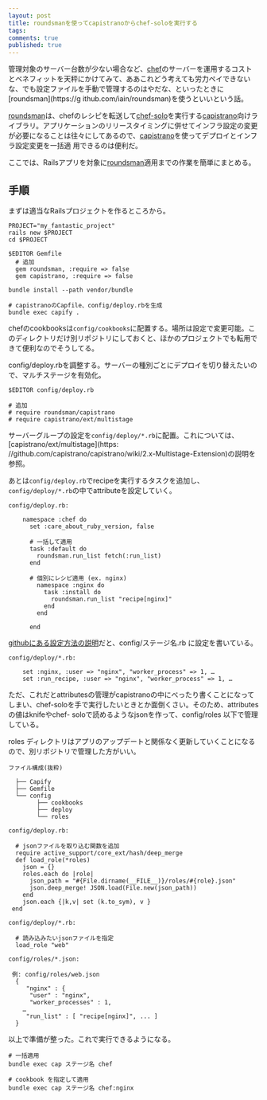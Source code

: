 ```yaml
---
layout: post
title: roundsmanを使ってcapistranoからchef-soloを実行する
tags:
comments: true
published: true
---
```

管理対象のサーバー台数が少ない場合など、[chef](http://www.opscode.com/chef/)のサーバーを運用するコストとベネフィットを天秤にかけてみて、ああこれどう考えても労力ペイできないな、でも設定ファイルを手動で管理するのはやだな、といったときに[roundsman](https://g
ithub.com/iain/roundsman)を使うといいという話。

<!-- more -->

[roundsman](https://github.com/iain/roundsman)は、chefのレシピを転送して[chef-solo](http://wiki.opscode.com/display/chef/Chef+Solo)を実行する[capistrano](https://github.com/capistrano/capistrano)向けライブラリ。アプリケーションのリリースタイミングに併せてインフラ設定の変更が必要になることは往々にしてあるので、[capistrano](https://github.com/capistrano/capistrano)を使ってデプロイとインフラ設定変更を一括適
用できるのは便利だ。

ここでは、Railsアプリを対象に[roundsman](https://github.com/iain/roundsman)適用までの作業を簡単にまとめる。

## 手順

まずは適当なRailsプロジェクトを作るところから。

    
    PROJECT="my_fantastic_project"
    rails new $PROJECT
    cd $PROJECT
    
    $EDITOR Gemfile
      # 追加
      gem roundsman, :require => false
      gem capistrano, :require => false
    
    bundle install --path vendor/bundle
    
    # capistranoのCapfile、config/deploy.rbを生成
    bundle exec capify .
    

chefのcookbooksは`config/cookbooks`に配置する。場所は設定で変更可能。このディレクトリだけ別リポジトリにしておくと、ほかのプロジェクトでも転用できて便利なのでそうしてる。

config/deploy.rbを調整する。サーバーの種別ごとにデプロイを切り替えたいので、マルチステージを有効化。

    
    $EDITOR config/deploy.rb
    
    # 追加
    # require roundsman/capistrano
    # require capistrano/ext/multistage
    

サーバーグループの設定を`config/deploy/*.rb`に配置。これについては、[capistrano/ext/multistage](https:
//github.com/capistrano/capistrano/wiki/2.x-Multistage-Extension)の説明を参照。

あとは`config/deploy.rb`でrecipeを実行するタスクを追加し、`config/deploy/*.rb`の中でattributeを設定していく。

    
    config/deploy.rb:
    
        namespace :chef do
          set :care_about_ruby_version, false
    
          # 一括して適用
          task :default do
            roundsman.run_list fetch(:run_list)
          end
    
          # 個別にレシピ適用 (ex. nginx)
            namespace :nginx do
              task :install do
                roundsman.run_list "recipe[nginx]"
              end
            end
    
          end
    

[githubにある設定方法の説明](https://github.com/iain/roundsman#configuration)だと、config/ステージ名.rb に設定を書いている。

    
    config/deploy/*.rb:
    
        set :nginx, :user => "nginx", "worker_process" => 1, …
        set :run_recipe, :user => "nginx", "worker_process" => 1, …
    

ただ、これだとattributesの管理がcapistranoの中にべったり書くことになってしまい、chef-soloを手で実行したいときとか面倒くさい。そのため、attributesの値はknifeやchef-
soloで読めるようなjsonを作って、config/roles 以下で管理している。

roles ディレクトリはアプリのアップデートと関係なく更新していくことになるので、別リポジトリで管理した方がいい。

    
    ファイル構成(抜粋)
    
      ├── Capify
      ├── Gemfile
      └── config
            ├── cookbooks
            ├── deploy
            └── roles
    
    config/deploy.rb:
    
      # jsonファイルを取り込む関数を追加
      require active_support/core_ext/hash/deep_merge
      def load_role(*roles)
        json = {}
        roles.each do |role|
          json_path = "#{File.dirname(__FILE__)}/roles/#{role}.json"
          json.deep_merge! JSON.load(File.new(json_path))
        end
        json.each {|k,v| set (k.to_sym), v }
     end
    
    config/deploy/*.rb:
    
      # 読み込みたいjsonファイルを指定
      load_role "web"
    
    config/roles/*.json:
    
     例: config/roles/web.json
      {
         "nginx" : {
          "user" : "nginx",
          "worker_processes" : 1,
        …
         "run_list" : [ "recipe[nginx]", ... ]
      }
    

以上で準備が整った。これで実行できるようになる。

    
    # 一括適用
    bundle exec cap ステージ名 chef
    
    # cookbook を指定して適用
    bundle exec cap ステージ名 chef:nginx
    

